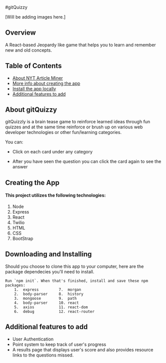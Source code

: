 #gitQuizzy

[Will be adding images here.]

## Overview
  
  A React-based Jeopardy like game that helps you to learn and remember new and old concepts.


## Table of Contents

- [About NYT Article Miner](#about-gitquizzy)
- [More info about creating the app](#creating-the-app)
- [Install the app locally](#downloading-and-installing)
- [Additional features to add](#additional-features-to-add)



##  About gitQuizzy

gitQuizzly is a brain tease game to reinforce learned ideas through fun quizzes and at the same time reinforce or brush up on various web developer technologies or other fun/learning categories.

You can:

* Click on each card under any category 

* After you have seen the question you can click the card again to see the answer

##  Creating the App

#### This project utilizes the following technologies:

1. Node
2. Express
3. React
4. Twilio
5. HTML
6. CSS
7. BootStrap


##  Downloading and Installing

Should you choose to clone this app to your computer, here are the package dependecies you'll need to install.

    Run `npm init`. When that's finished, install and save these npm packages:
        1.  express         7.  morgan
        2.  body-parser     8.  history
        3.  mongoose        9.  path
        4.  body-parser     10. react
        5.  axios           11. react-dom
        6.  debug           12. react-router


##  Additional features to add

- User Authentication
- Point system to keep track of user's progress
- A results page that displays user's score and also provides resource links to the questions missed.





